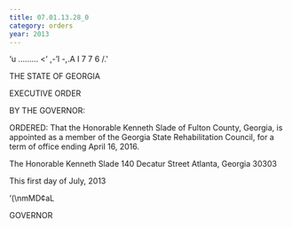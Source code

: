 ```yaml
---
title: 07.01.13.28_0
category: orders
year: 2013
---
```

 

‘u ......... <‘ ,-’l
-,.A I 7 7 6 /.'

THE STATE OF GEORGIA

EXECUTIVE ORDER

BY THE GOVERNOR:

ORDERED: That the Honorable Kenneth Slade of Fulton County, Georgia, is
appointed as a member of the Georgia State Rehabilitation Council,
for a term of office ending April 16, 2016.

The Honorable Kenneth Slade
140 Decatur Street
Atlanta, Georgia 30303

This first day of July, 2013

‘(\nmMD¢aL

GOVERNOR

